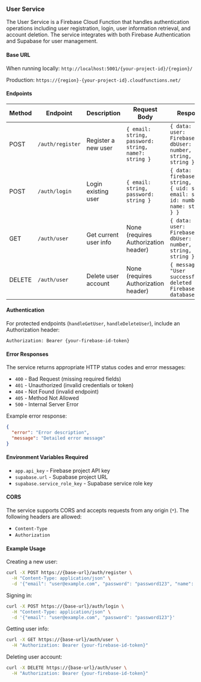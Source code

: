 ### User Service

The User Service is a Firebase Cloud Function that handles authentication
operations including user registration, login, user information retrieval, and
account deletion. The service integrates with both Firebase Authentication and
Supabase for user management.

#### Base URL

When running locally: `http://localhost:5001/{your-project-id}/{region}/`

Production: `https://{region}-{your-project-id}.cloudfunctions.net/`

#### Endpoints

| Method | Endpoint         | Description           | Request Body                                         | Response                                                                                              |
| ------ | --------------- | --------------------- | ---------------------------------------------------- | ----------------------------------------------------------------------------------------------------- |
| POST   | `/auth/register` | Register a new user   | `{ email: string, password: string, name?: string }` | `{ data: { user: FirebaseUser, dbUser: { id: number, name: string, email: string } } }`               |
| POST   | `/auth/login`    | Login existing user   | `{ email: string, password: string }`                | `{ data: { firebaseToken: string, user: { uid: string, email: string, id: number, name: string } } }` |
| GET    | `/auth/user`     | Get current user info | None (requires Authorization header)                 | `{ data: { user: FirebaseUser, dbUser: { id: number, name: string, email: string } } }`               |
| DELETE | `/auth/user`     | Delete user account   | None (requires Authorization header)                 | `{ message: "User successfully deleted from Firebase and database" }`                                 |

#### Authentication

For protected endpoints (`handleGetUser`, `handleDeleteUser`), include an
Authorization header:

```
Authorization: Bearer {your-firebase-id-token}
```

#### Error Responses

The service returns appropriate HTTP status codes and error messages:

- `400` - Bad Request (missing required fields)
- `401` - Unauthorized (invalid credentials or token)
- `404` - Not Found (invalid endpoint)
- `405` - Method Not Allowed
- `500` - Internal Server Error

Example error response:

```json
{
  "error": "Error description",
  "message": "Detailed error message"
}
```

#### Environment Variables Required

- `app.api_key` - Firebase project API key
- `supabase.url` - Supabase project URL
- `supabase.service_role_key` - Supabase service role key

#### CORS

The service supports CORS and accepts requests from any origin (`*`). The
following headers are allowed:

- `Content-Type`
- `Authorization`

#### Example Usage

Creating a new user:

```bash
curl -X POST https://{base-url}/auth/register \
  -H "Content-Type: application/json" \
  -d '{"email": "user@example.com", "password": "password123", "name": "John Doe"}'
```

Signing in:

```bash
curl -X POST https://{base-url}/auth/login \
  -H "Content-Type: application/json" \
  -d '{"email": "user@example.com", "password": "password123"}'
```

Getting user info:

```bash
curl -X GET https://{base-url}/auth/user \
  -H "Authorization: Bearer {your-firebase-id-token}"
```

Deleting user account:

```bash
curl -X DELETE https://{base-url}/auth/user \
  -H "Authorization: Bearer {your-firebase-id-token}"
```
